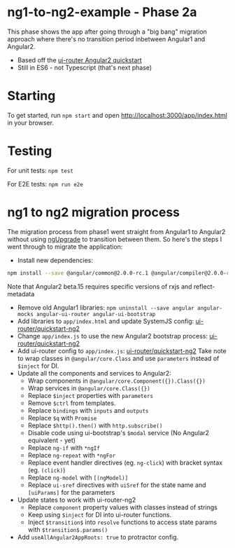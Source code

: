 # ng1-to-ng2-example - Phase 2a
This phase shows the app after going through a "big bang" migration approach
where there's no transition period inbetween Angular1 and Angular2.

* Based off the [ui-router Angular2 quickstart](https://github.com/ui-router/quickstart-ng2)
* Still in ES6 - not Typescript (that's next phase)

# Starting

To get started, run `npm start` and open [http://localhost:3000/app/index.html](http://localhost:3000/app/index.html) in your browser.

# Testing

For unit tests: `npm test`

For E2E tests: `npm run e2e`

# ng1 to ng2 migration process

The migration process from phase1 went straight from Angular1 to Angular2
without using [ngUpgrade](https://angular.io/docs/ts/latest/guide/upgrade.html#!#upgrading-with-the-upgrade-adapter)
to transition between them.
So here's the steps I went through to migrate the application:

* Install new dependencies:
```bash
npm install --save @angular/common@2.0.0-rc.1 @angular/compiler@2.0.0-rc.1 @angular/core@2.0.0-rc.1 @angular/http@2.0.0-rc.1 @angular/platform-browser@2.0.0-rc.1 @angular/platform-browser-dynamic@2.0.0-rc.1 rxjs@5.0.0-beta.6 ui-router-ng2@1.0.0-alpha.5 es6-shim reflect-metadata@0.1.3 zone.js@0.6.12
```
Note that Angular2 beta.15 requires specific versions of rxjs and reflect-metadata
* Remove old Angular1 libraries: `npm uninstall --save angular angular-mocks angular-ui-router angular-ui-bootstrap`
* Add libraries to `app/index.html` and update SystemJS config: [ui-router/quickstart-ng2](https://github.com/ui-router/quickstart-ng2/blob/c3504223be7c054b0837cca59116d960ba5404cd/index.html)
* Change `app/index.js` to use the new Angular2 bootstrap process: [ui-router/quickstart-ng2](https://github.com/ui-router/quickstart-ng2/blob/c3504223be7c054b0837cca59116d960ba5404cd/app/_bootstrap/bootstrap.ts)
* Add ui-router config to `app/index.js`: [ui-router/quickstart-ng2](https://github.com/ui-router/quickstart-ng2/blob/c3504223be7c054b0837cca59116d960ba5404cd/app/_bootstrap/router.config.ts)
Take note to wrap classes in `@angular/core.Class` and use `parameters` instead of `$inject` for DI.
* Update all the components and services to Angular2:
    * Wrap components in `@angular/core.Component({}).Class({})`
    * Wrap services in `@angular/core.Class({})`
    * Replace `$inject` properties with `parameters`
    * Remove `$ctrl` from templates.
    * Replace `bindings` with `inputs` and `outputs`
    * Replace `$q` with `Promise`
    * Replace `$http().then()` with `http.subscribe()`
    * Disable code using ui-bootstrap's `$modal` service (No Angular2 equivalent - yet)
    * Replace `ng-if` with `*ngIf`
    * Replace `ng-repeat` with `*ngFor`
    * Replace event handler directives (eg. `ng-click`) with bracket syntax (eg. `(click)`)
    * Replace `ng-model` with `[(ngModel)]`
    * Replace `ui-sref` directives with `uiSref` for the state name and `[uiParams]` for the parameters
* Update states to work with ui-router-ng2
    * Replace `component` property values with classes instead of strings
    * Keep using `$inject` for DI into ui-router functions.
    * Inject `$transition$` into `resolve` functions to access state params with `$transition$.params()`
* Add `useAllAngular2AppRoots: true` to protractor config.
